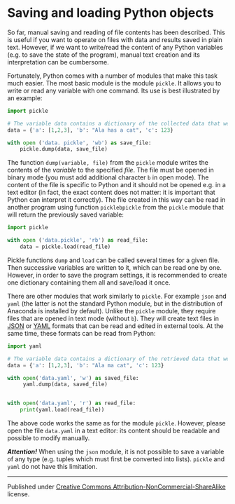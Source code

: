# Saving and loading Python objects

So far, manual saving and reading of file contents has been described. This is useful if you want to operate on files with data and results saved in plain text. However, if we want to write/read the content of any Python variables (e.g. to save the state of the program), manual text creation and its interpretation can be cumbersome.

Fortunately, Python comes with a number of modules that make this task much easier. The most basic module is the module  `pickle`. It allows you to write or read any variable with one command. Its use is best illustrated by an example:

```python
import pickle

# The variable data contains a dictionary of the collected data that we want to save the
data = {'a': [1,2,3], 'b': "Ala has a cat", 'c': 123}

with open ('data. pickle', 'wb') as save_file:
    pickle.dump(data, save_file)
```

The function `dump(variable, file)` from the `pickle` module writes the contents of the *variable* to the specified *file*. The file must be opened in binary mode (you must add additional character `b`  in open mode). The content of the file is specific to Python and it should not be opened e.g. in a text editor (in fact, the exact content does not matter: it is important that Python can interpret it correctly). The file created in this way can be read in another program using function `picklebpickle` from the `pickle` module that will return the previously saved variable:

```python
import pickle

with open ('data.pickle', 'rb') as read_file:
    data = pickle.load(read_file)
```

 Pickle functions `dump` and  `load` can be called several times for a given file. Then successive variables are written to it, which can be read one by one. However, in order to save the program settings, it is recommended to create one dictionary containing them all and save/load it once.

There are other modules that work similarly to `pickle`. For example `json` and `yaml` (the latter is not the standard Python module, but in the distribution of Anaconda is installed by default). Unlike the `pickle` module, they require files that are opened in text mode (without `b`). They will create text files in [JSON](https://en.wikipedia.org/wiki/JSON) or [YAML](https://en.wikipedia.org/wiki/YAML) formats that can be read and edited in external tools. At the same time, these formats can be read from Python:

```python
import yaml

# The variable data contains a dictionary of the retrieved data that we want to save the
data = {'a': [1,2,3], 'b': "Ala ma cat", 'c': 123}

with open('data.yaml', 'w') as saved_file:
     yaml.dump(data, saved_file)


with open('data.yaml', 'r') as read_file:
    print(yaml.load(read_file))
```
The above code works the same as for the module `pickle`. However, please open the file `data.yaml` in a text editor: its content should be readable and possible to modify manually.

***Attention!***  When using the `json` module, it is not possible to save a variable of any type (e.g. tuples which must first be converted into lists). `pickle` and `yaml` do not have this limitation.


<hr/>

Published under [Creative Commons Attribution-NonCommercial-ShareAlike](https://creativecommons.org/licenses/by-nc-sa/4.0/) license.
